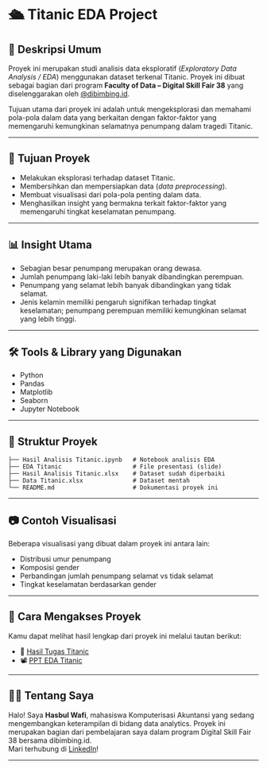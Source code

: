 # 🛳️ Titanic EDA Project

## 📌 Deskripsi Umum  
Proyek ini merupakan studi analisis data eksploratif (*Exploratory Data Analysis / EDA*) menggunakan dataset terkenal Titanic. Proyek ini dibuat sebagai bagian dari program **Faculty of Data – Digital Skill Fair 38** yang diselenggarakan oleh [@dibimbing.id](https://dibimbing.id).  

Tujuan utama dari proyek ini adalah untuk mengeksplorasi dan memahami pola-pola dalam data yang berkaitan dengan faktor-faktor yang memengaruhi kemungkinan selamatnya penumpang dalam tragedi Titanic.

---

## 🎯 Tujuan Proyek  
- Melakukan eksplorasi terhadap dataset Titanic.  
- Membersihkan dan mempersiapkan data (*data preprocessing*).  
- Membuat visualisasi dari pola-pola penting dalam data.  
- Menghasilkan insight yang bermakna terkait faktor-faktor yang memengaruhi tingkat keselamatan penumpang.  

---

## 📊 Insight Utama  
- Sebagian besar penumpang merupakan orang dewasa.  
- Jumlah penumpang laki-laki lebih banyak dibandingkan perempuan.  
- Penumpang yang selamat lebih banyak dibandingkan yang tidak selamat. 
- Jenis kelamin memiliki pengaruh signifikan terhadap tingkat keselamatan; penumpang perempuan memiliki kemungkinan selamat yang lebih tinggi.  


---

## 🛠️ Tools & Library yang Digunakan  
- Python  
- Pandas  
- Matplotlib  
- Seaborn  
- Jupyter Notebook  

---

## 📁 Struktur Proyek  
```
├── Hasil Analisis Titanic.ipynb   # Notebook analisis EDA
├── EDA Titanic                    # File presentasi (slide)
├── Hasil Analisis Titanic.xlsx    # Dataset sudah diperbaiki
├── Data Titanic.xlsx              # Dataset mentah
└── README.md                      # Dokumentasi proyek ini
```

---

## 📷 Contoh Visualisasi  
Beberapa visualisasi yang dibuat dalam proyek ini antara lain:  
- Distribusi umur penumpang  
- Komposisi gender  
- Perbandingan jumlah penumpang selamat vs tidak selamat  
- Tingkat keselamatan berdasarkan gender  


---

## 📄 Cara Mengakses Proyek  
Kamu dapat melihat hasil lengkap dari proyek ini melalui tautan berikut:  
- 📘 [Hasil Tugas Titanic](https://github.com/Sebul1306/EDA-Titanic/blob/main/Hasil%20Tugas%20Titanic.ipynb) 
- 📽️ [PPT EDA Titanic](https://github.com/Sebul1306/EDA-Titanic/blob/main/EDA%20Titanic.pdf)  

---

## 🙋‍♂️ Tentang Saya  
Halo! Saya **Hasbul Wafi**, mahasiswa Komputerisasi Akuntansi yang sedang mengembangkan keterampilan di bidang data analytics. Proyek ini merupakan bagian dari pembelajaran saya dalam program Digital Skill Fair 38 bersama dibimbing.id.  
Mari terhubung di [LinkedIn](https://www.linkedin.com/in/hasbulwafi/)!

---

